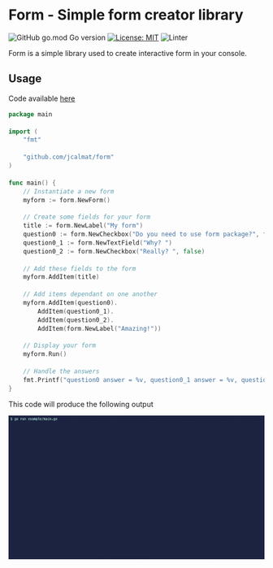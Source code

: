 # Form - Simple form creator library

![GitHub go.mod Go version](https://img.shields.io/github/go-mod/go-version/jcalmat/form)
[![License: MIT](https://img.shields.io/github/license/jcalmat/form)](https://opensource.org/licenses/MIT)
![Linter](https://github.com/jcalmat/form/workflows/golangci-lint/badge.svg)

Form is a simple library used to create interactive form in your console.

## Usage

Code available [here](./example/main.go)
```go
package main

import (
	"fmt"

	"github.com/jcalmat/form"
)

func main() {
	// Instantiate a new form
	myform := form.NewForm()

	// Create some fields for your form
	title := form.NewLabel("My form")
	question0 := form.NewCheckbox("Do you need to use form package?", false)
	question0_1 := form.NewTextField("Why? ")
	question0_2 := form.NewCheckbox("Really? ", false)

	// Add these fields to the form
	myform.AddItem(title)

	// Add items dependant on one another
	myform.AddItem(question0).
		AddItem(question0_1).
		AddItem(question0_2).
		AddItem(form.NewLabel("Amazing!"))

	// Display your form
	myform.Run()

	// Handle the answers
	fmt.Printf("question0 answer = %v, question0_1 answer = %v, question0_2 answer = %v\n", question0.Answer(), question0_1.Answer(), question0_2.Answer())
}
```

This code will produce the following output

![example](./example/demo.gif)